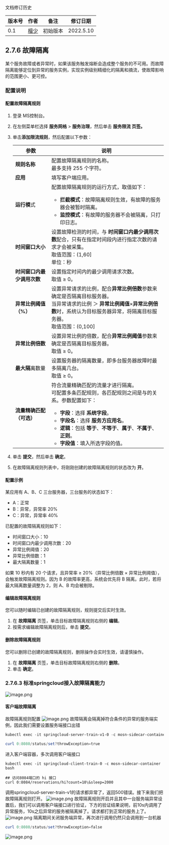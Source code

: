 文档修订历史

| 版本号 | 作者                               | 备注     | 修订日期      |
|-----|----------------------------------| -------- |-----------|
| 0.1 | [檀少](https://github.com/Tanc010) | 初始版本 | 2022.5.10 |

<a name="LjFmL"></a>
## 2.7.6 故障隔离
某个服务故障或者异常时，如果该服务触发熔断会造成整个服务的不可用。而故障隔离能够定位到异常的服务实例，实现实例级别精细化的隔离和摘流，使故障影响的范围更小、更可控。
### 配置说明
#### 配置故障隔离规则

1. 登录 MS控制台。
1. 在左侧菜单栏选择 **服务网格** > **服务治理**，然后单击 **服务限流 **页签**。**
1. 单击**添加限流规则**，然后配置以下参数：
   
   | **参数** | **说明** |
   | --- | --- |
   | **规则名称** | 配置故障隔离规则的名称。<br>最多支持 255 个字符。 |
   | **应用** | 填写客户端应用。 |
   | **运行模**式 | 配置故障隔离规则的运行方式，取值如下：<ul><li>**拦截模式**：故障隔离规则生效，有故障的服务器会被暂时隔离。<li>**监控模式**：有故障的服务器不会被隔离，只打印日志。
      | **时间窗口大小** | 设置故障检测的时间，与 **时间窗口内最少调用次数**配合，只有在指定时间段内进行指定次数的请求才会被采集。<br>取值范围：(1,60]<br>单位：秒 |
      | **时间窗口内最少调用次数** | 设置指定时间内的最少调用请求次数。<br>取值 ≥ 0。 |
      | **异常比例阈值（%）** | 设置异常请求的比例，配合**异常比例倍数**参数来确定是否隔离目标服务器。<br> 当异常请求的比例 ＞ **异常比例阈值**×**异常比例倍数**时，系统认为目标服务器异常，将隔离目标服务器。<br>取值范围：(0,100] |
      | **异常比例倍数** | 设置异常比例的倍数，配合**异常比例阈值**参数来确定是否隔离目标服务器。<br>取值 ≥ 0。 |
      | **最大隔**离数量 | 设置服务器的隔离数量，即多台服务器故障时最多隔离几台。<br> 取值 ≥ 0。 |
      | **流量精确匹配（可选）** | 符合流量精确匹配的流量才进行隔离。<br>可配置多条匹配规则，各匹配规则之间是与的关系。参数配置如下：<ul><li>**字段**：选择 **系统字段**。<li>**字段名**：选择 **服务方应用名**。<li>**逻辑**：包括 **等于**、**不等于**、**属于**、**不属于**、**正则**。<li>**字段值**：填入所选字段的值。

4. 单击 **提交**，然后单击 **确定**。
4. 在故障隔离规则列表中，将刚刚创建的故障隔离规则的状态改为 **开**。
#### 配置示例
某应用有 A、B、C 三台服务器，三台服务的状态如下：

- A：正常
- B：异常，异常率 20%
- C：异常，异常率 40%

已配置的故障隔离规则如下：

- 时间窗口大小：10
- 时间窗口内最少调用次数：20
- 异常比例阈值：20
- 异常比例倍数：1
- 最大隔离数量：1

如果 10 秒内有 20 个请求，且异常率 ≥ 20%（异常比例倍数 × 异常比例阈值），会触发故障隔离规则。因为 B 的故障率更高，系统会优先将 B 隔离。此时，若将最大隔离数量调整为 2，则 A、B 均会被剔除。
#### 编辑故障隔离规则
您可以随时编辑已创建的故障隔离规则，规则提交后实时生效。

1. 在 **故障隔离** 页签，单击目标故障隔离规则右侧的 **编辑**。
1. 按需求编辑故障隔离规则后，单击 **提交**。
#### 删除故障隔离规则
您可以删除已创建的故障隔离规则，删除操作会实时生效，请谨慎操作。

1. 在 **故障隔离** 页签，单击目标故障隔离规则右侧的 **删除**。
1. 单击 **确定**。
### 2.7.6.3 标准springcloud接入故障隔离能力
![image.png](./images/fault-isolation-config.png)
#### 客户端故障隔离
故障隔离规则配置
![image.png](./images/fault-isolation-client-config.png)
故障隔离会隔离掉符合条件的异常的服务端实例，因此我们需要设置服务端接口出错
```powershell
kubectl exec -it springcloud-server-train-v1-0 -c mosn-sidecar-container bash

curl 0:8080/status/set?throwException=true
```
进入客户端容器，多次调用客户端接口
```shell
kubectl exec -it springcloud-client-train-0 -c mosn-sidecar-container bash

## 访问8084端口的 hi 接口
curl 0:8084/reservations/hi?count=10\&sleep=2000
```
调用springcloud-server-train-v1的请求都异常了，返回500错误。接下来我们把故障隔离规则打开。
![image.png](./images/fault-isolation-client-config-caller-1.png)
故障隔离规则开启并且其中一台服务端异常设置后，我们可以调用客户端接口进行验证，下方的验证结果说明，前10s内调用了异常服务，10s之后异常的服务被隔离掉了。请求都打到正常的服务上了。
![image.png](./images/fault-isolation-client-config-caller-2.png)
隔离期间关闭服务端异常，再次进行调用仍然只会调用到一台机器
```powershell
curl 0:8080/status/set?throwException=false
```
![image.png](./images/fault-isolation-client-config-caller-3.png)
